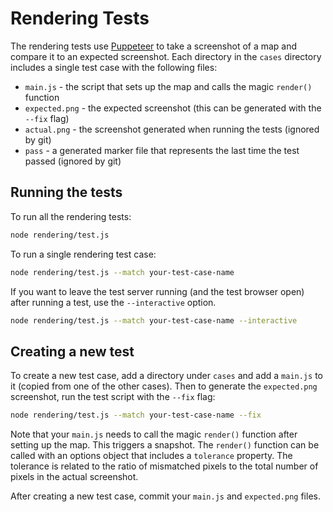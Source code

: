 # Rendering Tests

The rendering tests use [Puppeteer](https://github.com/GoogleChrome/puppeteer) to take a screenshot of a map and compare it to an expected screenshot.  Each directory in the `cases` directory includes a single test case with the following files:

 * `main.js` - the script that sets up the map and calls the magic `render()` function
 * `expected.png` - the expected screenshot (this can be generated with the `--fix` flag)
 * `actual.png` - the screenshot generated when running the tests (ignored by git)
 * `pass` - a generated marker file that represents the last time the test passed (ignored by git)

## Running the tests

To run all the rendering tests:

```bash
node rendering/test.js
```

To run a single rendering test case:

```bash
node rendering/test.js --match your-test-case-name
```

If you want to leave the test server running (and the test browser open) after running a test, use the `--interactive` option.

```bash
node rendering/test.js --match your-test-case-name --interactive
```

## Creating a new test

To create a new test case, add a directory under `cases` and add a `main.js` to it (copied from one of the other cases).  Then to generate the `expected.png` screenshot, run the test script with the `--fix` flag:

```bash
node rendering/test.js --match your-test-case-name --fix
```

Note that your `main.js` needs to call the magic `render()` function after setting up the map.  This triggers a snapshot.  The `render()` function can be called with an options object that includes a `tolerance` property.  The tolerance is related to the ratio of mismatched pixels to the total number of pixels in the actual screenshot.

After creating a new test case, commit your `main.js` and `expected.png` files.
